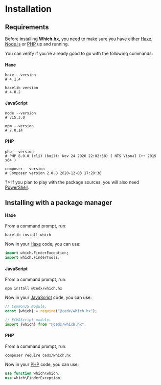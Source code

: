 # Installation

## Requirements
Before installing **Which.hx**, you need to make sure you have either
[Haxe](https://haxe.org), [Node.js](https://nodejs.org) or [PHP](https://www.php.net) up and running.

You can verify if you're already good to go with the following commands:

<!-- tabs:start -->

#### **Haxe**
```shell
haxe --version
# 4.1.4

haxelib version
# 4.0.2
```

#### **JavaScript**
```shell
node --version
# v15.3.0

npm --version
# 7.0.14
```

#### **PHP**
```shell
php --version
# PHP 8.0.0 (cli) (built: Nov 24 2020 22:02:58) ( NTS Visual C++ 2019 x64 )

composer --version
# Composer version 2.0.8 2020-12-03 17:20:38
```

<!-- tabs:end -->

?> If you plan to play with the package sources, you will also need [PowerShell](https://docs.microsoft.com/en-us/powershell).

## Installing with a package manager

<!-- tabs:start -->

#### **Haxe**
From a command prompt, run:

```shell
haxelib install which
```

Now in your [Haxe](https://haxe.org) code, you can use:

```haxe
import which.FinderException;
import which.FinderTools;
```

#### **JavaScript**
From a command prompt, run:

```shell
npm install @cedx/which.hx
```

Now in your [JavaScript](https://developer.mozilla.org/en-US/docs/Web/JavaScript) code, you can use:

```javascript
// CommonJS module.
const {which} = require("@cedx/which.hx");

// ECMAScript module.
import {which} from "@cedx/which.hx";
```

#### **PHP**
From a command prompt, run:

```shell
composer require cedx/which.hx
```

Now in your [PHP](https://www.php.net) code, you can use:

```php
use function which\which;
use which\FinderException;
```

<!-- tabs:end -->
